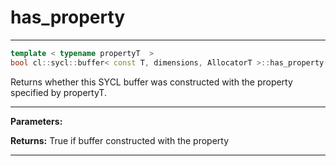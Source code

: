 # has_property

---

```cpp
template < typename propertyT  >
bool cl::sycl::buffer< const T, dimensions, AllocatorT >::has_property() const
```


Returns whether this SYCL buffer was constructed with the property specified by propertyT. 


---
**Parameters:**

**Returns:** True if buffer constructed with the property 

---
